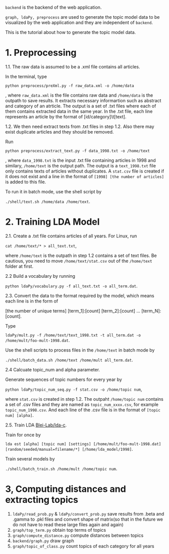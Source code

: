 `backend` is the backend of the web application.

`graph, ldaPy, preprocess` are used to generate the topic model data to be visualized by the web application and they are independent of `backend`.

This is the tutorial about how to generate the topic model data.

# 1. Preprocessing

  1.1. The raw data is assumed to be a .xml file contains all articles.

In the terminal, type 

`python preprocess/preXml.py -f raw_data.xml -o /home/data` 

, where `raw_data.xml` is the file contains raw data and  `/home/data` is the outpath to save results.
It extracts necessary informartion such as abstract and category of an atrticle.
The output is a set of .txt files where each of them contains extracted data in the same year.
In the .txt file, each line represents an article by the format of [id/category]\t[text].

  1.2. We then need extract texts from .txt files in step 1.2. Also there may exist duplicate articles and they should be removed. 

Run 

`python preprocess/extract_text.py -f data_1998.txt -o /home/text`

, where `data_1998.txt` is the input .txt file containing articles in 1998 and similary, `/home/text` is the output path.
The output is a `text_1998.txt` file only contains texts of articles without duplicates. 
A `stat.csv` file is created if it does not exist and a line in the format of `[1998] [the number of articles]` is added to this file.

To run it in batch mode, use the shell script by

`./shell/text.sh /home/data /home/text`.

# 2. Training LDA Model

2.1. Create a .txt file contains articles of all years. For Linux, run

`cat /home/text/* > all_text.txt`,

where `/home/text` is the outpath in step 1.2 contains a set of text files.
Be cautious, you need to move `/home/text/stat.csv` out of the `/home/text` folder at first.


2.2 Build a vocabulary by running

`python ldaPy/vocabulary.py -f all_text.txt -o all_term.dat`. 

2.3. Convert the data to the format required by the model, which means each line is in the form of 

[the number of unique terms] [term_1]:[count] [term_2]:[count] ...  [term_N]:[count].

Type

`ldaPy/mult.py -f /home/text/text_1998.txt -t all_term.dat -o /home/mult/foo-mult-1998.dat`.

Use the shell scripts to process files in the `/home/text` in batch mode by

`./shell/batch_data.sh /home/text /home/mult all_term.dat`.

2.4 Calcuate topic_num and alpha parameter.

Generate sequences of topic numbers for every year by

`python ldaPy/topic_num_seq.py -f stat.csv -o /home/topic num`,

where `stat.csv` is created in step 1.2.
The outpaht `/home/topic num` contains a set of .csv files and they are named as `topic_num_xxxx.csv`, for example `topic_num_1998.csv`.
And each line of the .csv file is in the format of `[topic num] [alpha]`.

2.5. Train LDA [Blei-Lab/lda-c](https://github.com/Blei-Lab/lda-c).

Train for once by

`lda est [alpha] [topic num] [settings] [/home/mult/foo-mult-1998.dat] [random/seeded/manual=filename/*] [/home/lda_model/1998]`.

Train several models by

`./shell/batch_train.sh /home/mult /home/topic num`.


# 3, Computing distances and extracting topics

1. `ldaPy/read_prob.py` & `ldaPy/convert_prob.py` save results from .beta and .gamma to .pkl files and convert shape of matrix(so that in the future we do not have to read these large files again and again)
2. `graph/top_term.py` obtain top terms of topics
3. `graph/compute_distance.py` compute distances between topics
4. `backend/graph.py` draw graph
5.  `graph/topic_of_class.py` count topics of each category for all years










